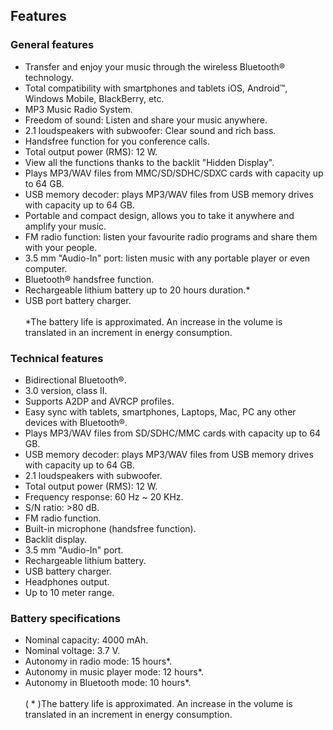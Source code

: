 ## Features

### General features

- Transfer and enjoy your music through the wireless Bluetooth® technology.
- Total compatibility with smartphones and tablets iOS, Android™, Windows Mobile, BlackBerry, etc.
- MP3 Music Radio System.
- Freedom of sound: Listen and share your music anywhere.
- 2.1 loudspeakers with subwoofer: Clear sound and rich bass.
- Handsfree function for you conference calls.
- Total output power (RMS): 12 W.
- View all the functions thanks to the backlit "Hidden Display".
- Plays MP3/WAV files from MMC/SD/SDHC/SDXC cards with capacity up to 64 GB.
- USB memory decoder: plays MP3/WAV files from USB memory drives with capacity up to 64 GB.
- Portable and compact design, allows you to take it anywhere and amplify your music.
- FM radio function: listen your favourite radio programs and share them with your people.
- 3.5 mm "Audio-In" port: listen music with any portable player or even computer.
- Bluetooth® handsfree function.
- Rechargeable lithium battery up to 20 hours duration.*
- USB port battery charger.
<br/><br/>
*The battery life is approximated. An increase in the volume is translated in an increment in energy consumption.


### Technical features

- Bidirectional Bluetooth®.
- 3.0 version, class II.
- Supports A2DP and AVRCP profiles.
- Easy sync with tablets, smartphones, Laptops, Mac, PC any other devices with Bluetooth®.
- Plays MP3/WAV files from SD/SDHC/MMC cards with capacity up to 64 GB.
- USB memory decoder: plays MP3/WAV files from USB memory drives with capacity up to 64 GB.
- 2.1 loudspeakers with subwoofer.
- Total output power (RMS): 12 W.
- Frequency response: 60 Hz ~ 20 KHz.
- S/N ratio: >80 dB.
- FM radio function.
- Built-in microphone (handsfree function).
- Backlit display.
- 3.5 mm "Audio-In" port.
- Rechargeable lithium battery.
- USB battery charger.
- Headphones output.
- Up to 10 meter range.

### Battery specifications

- Nominal capacity: 4000 mAh.
- Nominal voltage: 3.7 V.
- Autonomy in radio mode: 15 hours*.
- Autonomy in music player mode: 12 hours*.
- Autonomy in Bluetooth mode: 10 hours*.
<br/><br/>
( * )The battery life is approximated. An increase in the volume is translated in an increment in energy consumption.
